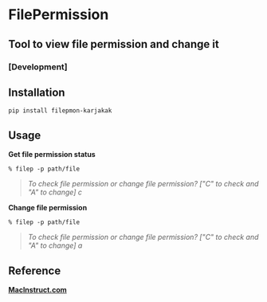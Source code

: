 # FilePermission
## Tool to view file permission and change it
### [Development]

## Installation
```
pip install filepmon-karjakak
```

## Usage
**Get file permission status**
```
% filep -p path/file
```
> <em>To check file permission or change file permission? ["C" to check and "A" to change] c</em>

**Change file permission**
```
% filep -p path/file
```
> <em>To check file permission or change file permission? ["C" to check and "A" to change] a</em>

## Reference
**[MacInstruct.com](https://www.macinstruct.com/tutorials/how-to-set-file-permissions-on-a-mac/)**